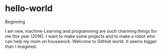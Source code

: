 # hello-world
Beginning

I am new, machine-Learning and programming are such charming things for me this year (2016).
I want to make some projects and to make a robot who can help my mom on housework.
Welcome to GitHub world. It seems bigger than I imagined.
